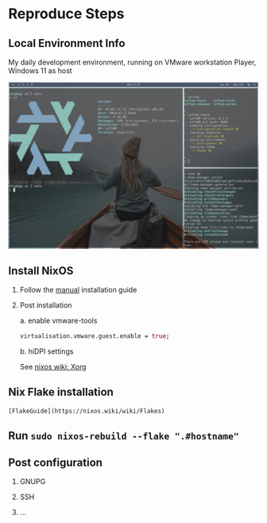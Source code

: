 # Reproduce Steps

## Local Environment Info

My daily development environment, running on VMware workstation Player, Windows 11 as host

![screenshot](./screenshot.png)

## Install NixOS

1. Follow the [manual](https://nixos.org/manual/nixos/stable/index.html) installation guide

2. Post installation

    a. enable vmware-tools

    ```nix
    virtualisation.vmware.guest.enable = true;
    ```
    b. hiDPI settings

    See [nixos wiki: Xorg](https://nixos.wiki/wiki/Xorg)

## Nix Flake installation

    [FlakeGuide](https://nixos.wiki/wiki/Flakes)

## Run `sudo nixos-rebuild --flake ".#hostname"`

## Post configuration

1. GNUPG

2. SSH

3. ...
